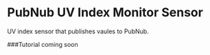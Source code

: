 # PubNub UV Index Monitor Sensor
UV index sensor that publishes vaules to PubNub.

###Tutorial coming soon
